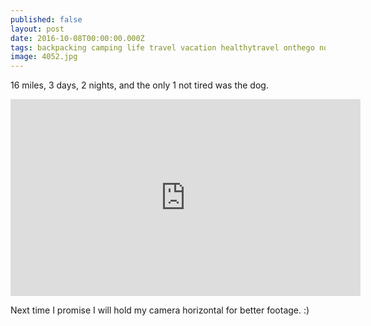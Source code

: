 ```yaml
---
published: false
layout: post
date: 2016-10-08T00:00:00.000Z
tags: backpacking camping life travel vacation healthytravel onthego nocook
image: 4052.jpg
---
```

16 miles, 3 days, 2 nights, and the only 1 not tired was the dog. 

<iframe width="560" height="315" src="https://www.youtube.com/embed/GnTJPg9Glio" frameborder="0" allowfullscreen></iframe>

<br>

Next time I promise I will hold my camera horizontal for better footage. :)